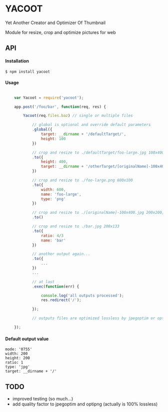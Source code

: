 # YACOOT

Yet Another Creator and Optimizer Of Thumbnail

Module for resize, crop and optimize pictures for web

## API

#### Installation

`$ npm install yacoot`

#### Usage

```js

    var Yacoot = require('yacoot');

    app.post('/foo/bar', function(req, res) {

        Yacoot(req.files.baz) // single or multiple files

            // global is optional and override default parameters
            .global({
                target: __dirname + '/defaultTarget/',
                height: 100
            })

            // crop and resize to ./defaultTarget/foo-large.jpg 100x400
            .to({
                height: 400,
                target: __dirname + '/otherTarget/[originalName]-100x400.jpg'
            })

            // crop and resize to ./foo-large.png 600x100
            .to({
                width: 600,
                name: 'foo-large',
                type: 'png'
            })

            // crop and resize to ./[originalName]-100x400.jpg 200x200, it's default size.
            .to()

            // crop and resize to ./bar.jpg 200x133
            .to({
                ratio: 4/3
                name: 'bar'
            })

            // another output again...
            .to({
                ...
            })
            ...

            // at last
            .exec(function(err) {

                console.log('all outputs processed');
                res.redirect('/');

            });

            // outputs files are optimized lossless by jpegoptim or optipng

    });

```

#### Default output value
    mode: '0755'
    width: 200
    height: 200
    ratio: 1
    type: 'jpg'
    target: __dirname + '/'

## TODO
* improved testing (so much...)
* add quality factor to jpegoptim and optipng (actually is 100% lossless)